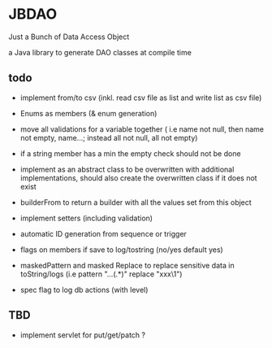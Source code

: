 # JBDAO
Just a Bunch of Data Access Object

a Java library to generate DAO classes at compile time

## todo

* implement from/to csv (inkl. read csv file as list and write list as csv file)
* Enums as members (& enum generation)
* move all validations for a variable together ( i.e name not null, then name not empty, name...; instead all not null,
  all not empty)
* if a string member has a min the empty check should not be done
* implement as an abstract class to be overwritten with additional implementations, should also create the overwritten
  class if it does not exist
* builderFrom to return a builder with all the values set from this object
* implement setters (including validation)
* automatic ID generation from sequence or trigger

* flags on members if save to log/tostring (no/yes default yes)
* maskedPattern and masked Replace to replace sensitive data in toString/logs (i.e pattern "...(.*)" replace "xxx\1")
* spec flag to log db actions (with level)

## TBD
* implement servlet for put/get/patch ?

